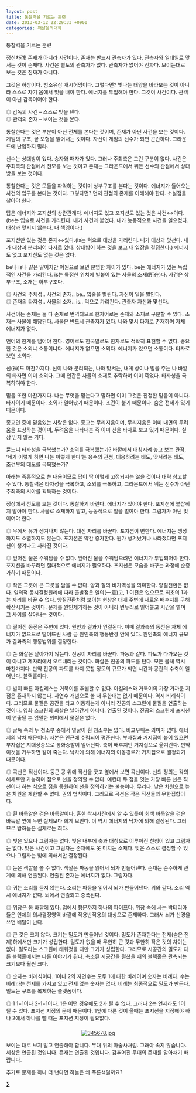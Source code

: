 ```yaml
---
layout: post
title: 통찰력을 기르는 훈련
date: 2013-03-12 22:29:33 +0900
categories: 깨달음의대화
---
```

통찰력을 기르는 훈련 


  


정신차려! 존재가 아니라 사건이다. 존재는 반드시 관측자가 있다. 관측자와 일대일로 맞서는 것이 존재다. 사건은 별도의 관측자가 없다. 관측자가 없어야 진짜다. 보이는대로 보는 것은 진짜가 아니다. 


  


그것은 허상이다. 범소유상 개시허망이다. 그렇다면? 빛나는 태양을 바라보는 것이 아니라 스스로 자기 몸에서 빛을 내야 한다. 에너지를 투입해야 한다. 그것이 사건이다. 관객이 아닌 감독이어야 한다. 


  


◎ 감독의 사건 – 스스로 빛을 낸다.     
◎ 관객의 존재 – 보이는 것을 본다. 


  


통찰한다는 것은 부분이 아닌 전체를 본다는 것이며, 존재가 아닌 사건을 보는 것이다. 게임의 구조, 곧 모형을 읽어내는 것이다. 자신이 게임의 선수가 되면 곤란하다. 그라운드에 난입하지 말라.


  


선수는 상대방이 있다. 승자와 패자가 있다. 그러나 주최측은 그런 구분이 없다. 사건은 주최측의 관점에서 전모를 보는 것이고 존재는 그라운드에서 뛰든 선수의 관점에서 상대방을 보는 것이다. 


  


통찰한다는 것은 모듈을 파악하는 것이며 상부구조를 본다는 것이다. 에너지가 들어오는 사건의 입구를 본다는 것이다. 그렇다면? 먼저 관점의 존재를 이해해야 한다. 소실점을 찾아야 한다. 


  


답은 에너지와 포지션의 상관관계다. 에너지도 있고 포지션도 있는 것은 사건↔이다.(be는 입술로 사건을 가리킨다. 내가 사건과 붙었다. 내가 능동적으로 사건을 일으켰다. 대상과 맞서지 않는다. 내 책임이다.) 


  


포지션만 있는 것은 존재↔있다.(is는 턱으로 대상을 가리킨다. 내가 대상과 맞선다. 내가 대상과 분리되어 타자로 있다. 상대방이 하는 것을 보고 내 입장을 결정한다.) 에너지도 없고 포지션도 없는 것은 없다. 


  


be나 is나 같은 말이지만 어원으로 보면 분명한 차이가 있다. be는 에너지가 있는 독립적인 사건을 가리킨다. is는 특정한 위치에 빌붙어 있는 사물의 소재(所在)다. 사건은 상부구조, 소재는 하부구조다. 


  


◎ 사건의 주체성.. 사건의 존재.. be.. 입술을 벌린다. 자신이 일을 벌인다.     
◎ 존재의 타자성.. 사물의 소재.. is.. 턱으로 가리킨다. 관측자 자신과 맞선다. 


  


사건이든 존재든 둘 다 존재로 번역되므로 한자어로는 존재와 소재로 구분할 수 있다. 소재는 사물에 해당된다. 사물은 반드시 관측자가 있다. 나와 맞서 타자로 존재하며 자체 에너지가 없다. 


  


언어의 한계를 넘어야 한다. 영어로도 한국말로도 한자로도 적확히 표현할 수 없다. 중요한 것은 소외냐 소통이냐다. 에너지가 없으면 소외다. 에너지가 있으면 소통이다. 타자로 보면 소외다. 


  


신(神)도 마찬가지다. 신이 나와 분리되는, 나와 맞서는, 내게 상이나 벌을 주는 나 바깥의 타자면 이미 소외다. 그때 인간은 사물의 소재로 추락하며 이미 죽었다. 타자성을 극복하여야 한다. 


  


믿음 또한 마찬가지다. 나는 무엇을 믿는다고 말하면 이미 그것은 진정한 믿음이 아니다. 타자이기 때문이다. 소외가 일어났기 때문이다. 조건이 붙기 때문이다. 숨은 전제가 있기 때문이다. 


  


종교인 중에 믿음있는 사람은 없다. 종교는 무리지음이며, 무리지음은 이미 내면의 두려움을 표상하는 것이며, 두려움을 나타내는 즉 이미 신을 타자로 보고 있기 때문이다. 실상 믿지 않는 거다. 


  


묻노니 타자성을 극복했는가? 소외를 극복했는가? 바깥에서 대칭시켜 놓고 보는 관점, ‘네가 이렇게 하면 나는 이렇게 한다’는 응수의 관점, 대응하려는 태도, 맞서려는 태도, 조건부의 태도를 극복했는가? 


  


아래는 즉흥적으로 쓴 내용이므로 답이 딱 이렇게 고정되지는 않을 것이나 대략 참고할 수 있다. 통찰력은 타자성을 극복하고, 소외를 극복하고, 그라운드에서 뛰는 선수가 아닌 주최측의 시야를 획득하는 것이다. 


  


정상에서 전모를 보는 것이다. 통찰하기 바란다. 에너지가 있어야 한다. 포지션에 붙잡히지 말아야 한다. 사물로 소재하지 말고, 능동적으로 일을 벌여야 한다. 그림자가 아닌 빛이어야 한다. 


  


◎ 무에서 유가 생겨나지 않는다. 대신 자리를 바꾼다. 포지션이 변한다. 에너지는 생성하지도 소멸하지도 않는다. 포지션은 약간 증가한다. 뭔가 생겨났거나 사라졌다면 포지션이 생겨나고 사라진 것이다. 


  


◎ 엎어진 물은 주워담을 수 없다. 엎어진 물을 주워담으려면 에너지가 투입되어야 한다. 포지션을 바꾸려면 절대적으로 에너지가 필요하다. 포지션은 모습을 바꾸는 과정에 순증가하기 때문이다. 


  


◎ 작은 그릇에 큰 그릇을 담을 수 없다. 양과 질의 비가역성을 의미한다. 양질전환은 없다. 일의적 동시결정원리에 따라 출발점은 일의(一意)고, 1 이전은 없으므로 최초의 1과는 자리를 바꿀 수 없다. 양질전환처럼 보이는 현상은 대개 주변에 새로운 배후지를 구해 확산시키는 것이다. 문제를 원인제거하는 것이 아니라 변두리로 밀어놓고 시간을 벌며 그 사이를 살아내는 것이다. 


  


◎ 떨어진 동전은 주변에 있다. 원인과 결과가 연결된다. 이때 결과측의 동전은 자체 에너지가 없으므로 떨어뜨린 사람 곧 원인측의 행동반경 안에 있다. 원인측의 에너지 규모가 결과측의 행동범위를 결정한다. 


  


◎ 쏜 화살은 날아가지 않는다. 진공이 자리를 바꾼다. 파동과 같다. 파도가 다가오는 것이 아니고 제자리에서 오르내리는 것이다. 화살은 진공의 파도를 탄다. 모든 물체 역시 마찬가지다. 만약 진공의 파도를 타지 못할 정도의 규모가 되면 시간과 공간의 수축이 일어난다. 블랙홀이다. 


  


◎ 발이 빠른 아킬레스는 거북이를 추월할 수 없다. 아킬레스와 거북이의 가장 가까운 지점은 존재하지 않는다. 자연수 개념으로 볼 때 무한대는 없기 때문이다. 역시 비례식이다. 그러므로 물질은 공간을 타고 이동하는게 아니라 진공의 스크린에 물질을 연출하는 것이다. 영화 스크린의 화살은 날아간게 아니다. 연출된 것이다. 진공의 스크린에 포지션이 연출될 뿐 엄밀한 의미에서 물질은 없다. 


  


◎ 굴뚝 속의 두 청소부 중에서 얼굴이 흰 청소부는 없다. 비교우위는 의미가 없다. 에너지의 낙차 때문이다. 자본은 인근에 수렴되어 평준한다. 부자집과 거지집이 붙어 있으면 부자집은 지대상승으로 통화증발이 일어난다. 축이 배후지인 거지집으로 옮겨간다. 만약 이것을 거부하면 같이 죽는다. 낙차에 의해 에너지의 이동경로가 거지집으로 결정되기 때문이다. 


  


◎ 곡선은 직선이다. 둥근 공 위에 직선을 긋고 옆에서 보면 곡선이다. 선의 정의는 각의 해체로만 가능하며 점으로 선을 정의할 수 없다. 예컨대 두 점을 잇는 가장 빠른 선은 직선이다 하는 식으로 점을 동원하여 선을 정의하기는 불능이다. 무리다. 낮은 차원으로 높은 차원을 제한할 수 없다. 권의 법칙이다. 그러므로 곡선은 작은 직선들의 무한집합이다. 


  


◎ 흰 바둑알은 검은 바둑알이다. 흔한 착시사진에서 알 수 있듯이 회색 바둑알을 검은 바둑알 옆에 두면 실제보다 희게 보인다. 이 역시 에너지의 낙차에 의해 결정된다. 그러므로 밤하늘은 실제로는 희다. 


  


◎ 빛은 있으나 그림자는 없다. 빛은 내부에 축과 대칭으로 이루어진 천칭이 있고 그림자는 없다. 빛은 사건이고 그림자는 존재에도 못 미치는 소재다. 빛은 스스로 결정할 수 있으나 그림자는 빛에 의해서만 결정된다. 


  


◎ 눈은 색깔을 볼 수 없다. 색깔은 파동을 읽어서 뇌가 만들어낸다. 존재는 순수하게 관계에 의해 연출된다. 연출된 존재는 에너지가 없다. 그림자다. 


  


◎ 귀는 소리를 듣지 않는다. 소리는 파동을 읽어서 뇌가 만들어낸다. 위와 같다. 소리 역시 에너지가 없다. 뇌에서 연출되고 증폭된다. 


  


◎ 위장은 몸 바깥에 있다. 입에서 항문까지 하나의 파이프다. 위장 속에 사는 박테리아들은 인체의 의사결정영역 바깥에 작용반작용의 대상으로 존재하다. 그래서 뇌가 신경을 쓰면 배탈이 난다. 


  


◎ 큰 것은 크지 않다. 크기는 밀도가 만들어낸 것이다. 밀도가 존재한다는 전제(숨은 전제)하에서만 크기가 성립한다. 밀도가 없을 때 무한히 큰 것과 무한히 작은 것의 차이는 없다. 밀도라는 스크린에 태워졌을 때만 크기가 성립한다. 그러므로 시공간의 밀도가 다른 블랙홀에서는 다른 이야기가 된다. 축소된 시공간을 펼쳤을 때의 블랙홀은 관측되는 크기보다 훨씬 크다. 


  


◎ 숫자는 비례식이다. 1이나 2의 자연수는 모두 1에 대한 비례이며 숫자는 비례다. 수는 비례라는 전제를 가지고 있고 전제 없는 숫자는 없다. 비례는 최종적으로 밀도가 만든다. 밀도는 구조를 복제하는 플랫폼이다. 


  


◎ 1 1=1이나 2-1=1이다. 1은 어떤 경우에도 2가 될 수 없다. 그러나 2는 언제라도 1이 될 수 있다. 포지션 지정의 문제 때문이다. 1옆에 다른 것이 올때는 포지션을 지정해야 하나 2에서 하나를 뺄 때는 포지션 지정이 필요없다. 


  




 ###


  




<p align="center">
  <a href="?mid=DonOh"><img alt="345678.jpg" src="assets/attach/images/198/727/315/55.JPG" /> <br /></a> 
  
  <p>
  </p>
  
  <p>
    보이는 대로 보지 말고 연출해야 합니다. 무대 위의 마술사처럼. 그래야 속지 않습니다. 세상은 연출된 것입니다. 존재는 연출된 것입니다. 감추어진 무대의 존재를 알아채기 바랍니다.
  </p>
  
  <p>
  </p>
  
  <p>
    추가로 문제를 하나 더 낸다면 하늘은 왜 푸른색일까요?
  </p>
  
  <p>
  </p>
  
  <p>
    <b>∑</b> <br /><br />
  </p>
  
  <p>
  </p>
  
  <p>
  </p>
  
  <p>
  </p>
  
  <p>
  </p>
  
  <p>
  </p>
  
  <p>
  </p>
  
  <p>
  </p>
</p>
